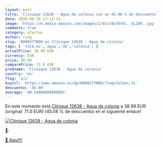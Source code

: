 ```yaml
---
layout: post
title: 'Clinique 12638 - Agua de colonia con un 45.08 % de descuento'
date: 2020-08-18 13:13:13
image: 'https://m.media-amazon.com/images/I/41srBo76VVL._SL200_.jpg'
comments: true
category: ofertas
author: ring
slug: 'B000277N88-es Clinique 12638 - Agua de colonia'
tags: [ 'tole.es','agua','de','colonia', ]
actualPrice: 38.99 EUR
currency: EUR
price: 38.99
comparePrice: 71.0 EUR
prodname: 'Clinique 12638 - Agua de colonia'
country: 'es'
flag: '🇪🇸'
buyurl: 'https://www.amazon.es/dp/B000277N88/?tag=tolees-21'
descuento: '45.08'
average: '40.54800000000001'
---
```


En este momento está [Clinique 12638 - Agua de colonia](https://www.amazon.es/dp/B000277N88/?tag=tolees-21) a 38.99 EUR (original: 71.0 EUR) (45.08 %  de descuento) en el siguiente enlace!

[![Clinique 12638 - Agua de colonia](https://m.media-amazon.com/images/I/41srBo76VVL._SL200_.jpg)](https://www.amazon.es/dp/B000277N88/?tag=tolees-21)

🔎:


[🛒 Aquí!!!](https://www.amazon.es/dp/B000277N88/?tag=tolees-21)
